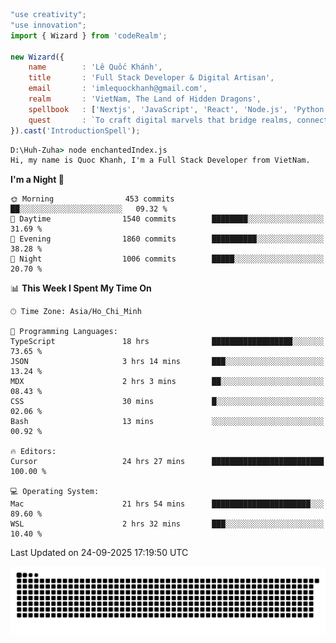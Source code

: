 <!--x axis divider-->

```js 
"use creativity";
"use innovation";
import { Wizard } from 'codeRealm';

new Wizard({
    name        : 'Lê Quốc Khánh',
    title       : 'Full Stack Developer & Digital Artisan',
    email       : 'imlequockhanh@gmail.com',
    realm       : 'VietNam, The Land of Hidden Dragons',
    spellbook   : ['Nextjs', 'JavaScript', 'React', 'Node.js', 'Python', 'Flutter', 'Cloud Services'],
    quest       : `To craft digital marvels that bridge realms, connect cultures, and bring imagination to life.`,
}).cast('IntroductionSpell');
```

```cmd
D:\Huh-Zuha> node enchantedIndex.js
Hi, my name is Quoc Khanh, I'm a Full Stack Developer from VietNam.
```
<!--START_SECTION:waka-->
**I'm a Night 🦉** 

```text
🌞 Morning                453 commits         ██░░░░░░░░░░░░░░░░░░░░░░░   09.32 % 
🌆 Daytime                1540 commits        ████████░░░░░░░░░░░░░░░░░   31.69 % 
🌃 Evening                1860 commits        ██████████░░░░░░░░░░░░░░░   38.28 % 
🌙 Night                  1006 commits        █████░░░░░░░░░░░░░░░░░░░░   20.70 % 
```


📊 **This Week I Spent My Time On** 

```text
🕑︎ Time Zone: Asia/Ho_Chi_Minh

💬 Programming Languages: 
TypeScript               18 hrs              ██████████████████░░░░░░░   73.65 % 
JSON                     3 hrs 14 mins       ███░░░░░░░░░░░░░░░░░░░░░░   13.24 % 
MDX                      2 hrs 3 mins        ██░░░░░░░░░░░░░░░░░░░░░░░   08.43 % 
CSS                      30 mins             █░░░░░░░░░░░░░░░░░░░░░░░░   02.06 % 
Bash                     13 mins             ░░░░░░░░░░░░░░░░░░░░░░░░░   00.92 % 

🔥 Editors: 
Cursor                   24 hrs 27 mins      █████████████████████████   100.00 % 

💻 Operating System: 
Mac                      21 hrs 54 mins      ██████████████████████░░░   89.60 % 
WSL                      2 hrs 32 mins       ███░░░░░░░░░░░░░░░░░░░░░░   10.40 % 
```


 Last Updated on 24-09-2025 17:19:50 UTC
<!--END_SECTION:waka-->
<picture>
  <source media="(prefers-color-scheme: dark)" srcset="https://raw.githubusercontent.com/leecois/leecois/output/github-contribution-grid-snake-dark.svg">
  <source media="(prefers-color-scheme: light)" srcset="https://raw.githubusercontent.com/leecois/leecois/output/github-contribution-grid-snake.svg">
  <img alt="github contribution grid snake animation" src="https://raw.githubusercontent.com/leecois/leecois/output/github-contribution-grid-snake.svg">
</picture>
